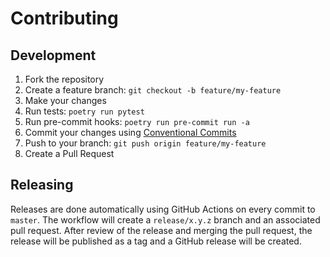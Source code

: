 # Contributing

## Development

1. Fork the repository
2. Create a feature branch: `git checkout -b feature/my-feature`
3. Make your changes
4. Run tests: `poetry run pytest`
5. Run pre-commit hooks: `poetry run pre-commit run -a`
6. Commit your changes using [Conventional Commits](https://www.conventionalcommits.org/)
7. Push to your branch: `git push origin feature/my-feature`
8. Create a Pull Request

## Releasing

Releases are done automatically using GitHub Actions on every commit to `master`.
The workflow will create a `release/x.y.z` branch and an associated pull request.
After review of the release and merging the pull request, the release will be published as a tag
and a GitHub release will be created.
